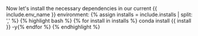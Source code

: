 Now let's install the necessary dependencies in our current {{ include.env_name }} environment:
{% assign installs = include.installs | split: ',' %}
{% highlight bash %}
{% for install in installs %}
conda install {{ install }} -y{% endfor %}
{% endhighlight %}